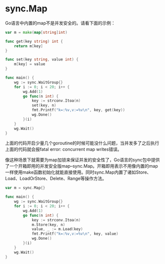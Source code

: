 # sync.Map

Go语言中内置的map不是并发安全的。请看下面的示例：

```go
var m = make(map[string]int)

func get(key string) int {
    return m[key]
}

func set(key string, value int) {
    m[key] = value
}

func main() {
    wg := sync.WaitGroup{}
    for i := 0; i < 20; i++ {
        wg.Add(1)
        go func(n int) {
            key := strconv.Itoa(n)
            set(key, n)
            fmt.Printf("k=:%v,v:=%v\n", key, get(key))
            wg.Done()
        }(i)
    }
    wg.Wait()
}

```

上面的代码开启少量几个goroutine的时候可能没什么问题，当并发多了之后执行上面的代码就会报fatal error: concurrent map writes错误。

像这种场景下就需要为map加锁来保证并发的安全性了，Go语言的sync包中提供了一个开箱即用的并发安全版map–sync.Map。开箱即用表示不用像内置的map一样使用make函数初始化就能直接使用。同时sync.Map内置了诸如Store、Load、LoadOrStore、Delete、Range等操作方法。

```go
var m = sync.Map{}

func main() {
    wg := sync.WaitGroup{}
    for i := 0; i < 20; i++ {
        wg.Add(1)
        go func(n int) {
            key := strconv.Itoa(n)
            m.Store(key, n)
            value, _ := m.Load(key)
            fmt.Printf("k=:%v,v:=%v\n", key, value)
            wg.Done()
        }(i)
    }
    wg.Wait()
} 

```
